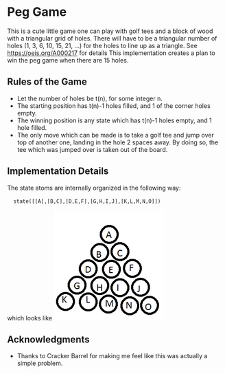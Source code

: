 # Peg Game

This is a cute little game one can play with golf tees and a block of wood with a triangular grid of holes.
There will have to be a triangular number of holes (1, 3, 6, 10, 15, 21, ...) for the holes to line up as a triangle. See https://oeis.org/A000217 for details
This implementation creates a plan to win the peg game when there are 15 holes.

## Rules of the Game

* Let the number of holes be t(n), for some integer n.
* The starting position has t(n)-1 holes filled, and 1 of the corner holes empty.
* The winning position is any state which has t(n)-1 holes empty, and 1 hole filled.
* The only move which can be made is to take a golf tee and jump over top of another one, landing in the hole 2 spaces away. By doing so, the tee which was jumped over is taken out of the board.

## Implementation Details

The state atoms are internally organized in the following way:
```
  state([[A],[B,C],[D,E,F],[G,H,I,J],[K,L,M,N,O]])
```
which looks like
![Internal/External PegGame Mapping](/graph.png?raw=true)

## Acknowledgments

* Thanks to Cracker Barrel for making me feel like this was actually a simple problem.
